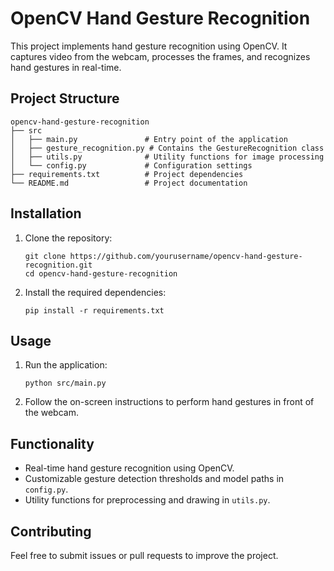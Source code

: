# OpenCV Hand Gesture Recognition

This project implements hand gesture recognition using OpenCV. It captures video from the webcam, processes the frames, and recognizes hand gestures in real-time.

## Project Structure

```
opencv-hand-gesture-recognition
├── src
│   ├── main.py               # Entry point of the application
│   ├── gesture_recognition.py # Contains the GestureRecognition class
│   ├── utils.py              # Utility functions for image processing
│   └── config.py             # Configuration settings
├── requirements.txt          # Project dependencies
└── README.md                 # Project documentation
```

## Installation

1. Clone the repository:
   ```
   git clone https://github.com/yourusername/opencv-hand-gesture-recognition.git
   cd opencv-hand-gesture-recognition
   ```

2. Install the required dependencies:
   ```
   pip install -r requirements.txt
   ```

## Usage

1. Run the application:
   ```
   python src/main.py
   ```

2. Follow the on-screen instructions to perform hand gestures in front of the webcam.

## Functionality

- Real-time hand gesture recognition using OpenCV.
- Customizable gesture detection thresholds and model paths in `config.py`.
- Utility functions for preprocessing and drawing in `utils.py`.

## Contributing

Feel free to submit issues or pull requests to improve the project.